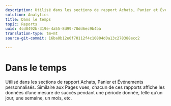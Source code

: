 ```yaml
---
description: Utilisé dans les sections de rapport Achats, Panier et Événements personnalisés. Similaire aux Pages vues, chacun de ces rapports affiche les données d’une mesure de succès pendant une période donnée, telle qu’un jour, une semaine, un mois, etc.
solution: Analytics
title: Dans le temps
topic: Reports
uuid: 4cd8492b-319e-4a55-8d99-70dd6ec9b4ba
translation-type: tm+mt
source-git-commit: 16ba0b12e0f70112f4c10804d0a13c278388ecc2

---
```



# Dans le temps

Utilisé dans les sections de rapport Achats, Panier et Événements personnalisés. Similaire aux Pages vues, chacun de ces rapports affiche les données d’une mesure de succès pendant une période donnée, telle qu’un jour, une semaine, un mois, etc.

